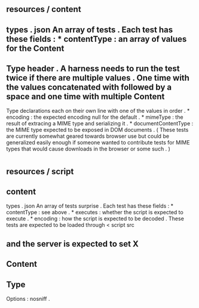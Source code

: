 #
resources
/
content
-
types
.
json
An
array
of
tests
.
Each
test
has
these
fields
:
*
contentType
:
an
array
of
values
for
the
Content
-
Type
header
.
A
harness
needs
to
run
the
test
twice
if
there
are
multiple
values
.
One
time
with
the
values
concatenated
with
followed
by
a
space
and
one
time
with
multiple
Content
-
Type
declarations
each
on
their
own
line
with
one
of
the
values
in
order
.
*
encoding
:
the
expected
encoding
null
for
the
default
.
*
mimeType
:
the
result
of
extracing
a
MIME
type
and
serializing
it
.
*
documentContentType
:
the
MIME
type
expected
to
be
exposed
in
DOM
documents
.
(
These
tests
are
currently
somewhat
geared
towards
browser
use
but
could
be
generalized
easily
enough
if
someone
wanted
to
contribute
tests
for
MIME
types
that
would
cause
downloads
in
the
browser
or
some
such
.
)
#
resources
/
script
-
content
-
types
.
json
An
array
of
tests
surprise
.
Each
test
has
these
fields
:
*
contentType
:
see
above
.
*
executes
:
whether
the
script
is
expected
to
execute
.
*
encoding
:
how
the
script
is
expected
to
be
decoded
.
These
tests
are
expected
to
be
loaded
through
<
script
src
>
and
the
server
is
expected
to
set
X
-
Content
-
Type
-
Options
:
nosniff
.
